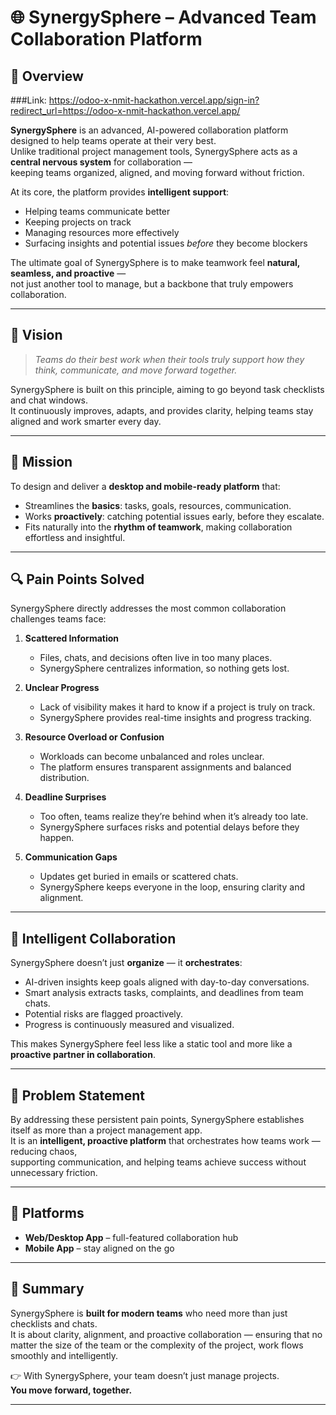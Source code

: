 # 🌐 SynergySphere – Advanced Team Collaboration Platform

## 📖 Overview

###Link: https://odoo-x-nmit-hackathon.vercel.app/sign-in?redirect_url=https://odoo-x-nmit-hackathon.vercel.app/

**SynergySphere** is an advanced, AI-powered collaboration platform designed to help teams operate at their very best.  
Unlike traditional project management tools, SynergySphere acts as a **central nervous system** for collaboration —  
keeping teams organized, aligned, and moving forward without friction.

At its core, the platform provides **intelligent support**:  
- Helping teams communicate better  
- Keeping projects on track  
- Managing resources more effectively  
- Surfacing insights and potential issues *before* they become blockers  

The ultimate goal of SynergySphere is to make teamwork feel **natural, seamless, and proactive** —  
not just another tool to manage, but a backbone that truly empowers collaboration.

---

## 🎯 Vision

> *Teams do their best work when their tools truly support how they think, communicate, and move forward together.*

SynergySphere is built on this principle, aiming to go beyond task checklists and chat windows.  
It continuously improves, adapts, and provides clarity, helping teams stay aligned and work smarter every day.

---

## 🚀 Mission

To design and deliver a **desktop and mobile-ready platform** that:  
- Streamlines the **basics**: tasks, goals, resources, communication.  
- Works **proactively**: catching potential issues early, before they escalate.  
- Fits naturally into the **rhythm of teamwork**, making collaboration effortless and insightful.  

---

## 🔍 Pain Points Solved

SynergySphere directly addresses the most common collaboration challenges teams face:

1. **Scattered Information**  
   - Files, chats, and decisions often live in too many places.  
   - SynergySphere centralizes information, so nothing gets lost.  

2. **Unclear Progress**  
   - Lack of visibility makes it hard to know if a project is truly on track.  
   - SynergySphere provides real-time insights and progress tracking.  

3. **Resource Overload or Confusion**  
   - Workloads can become unbalanced and roles unclear.  
   - The platform ensures transparent assignments and balanced distribution.  

4. **Deadline Surprises**  
   - Too often, teams realize they’re behind when it’s already too late.  
   - SynergySphere surfaces risks and potential delays before they happen.  

5. **Communication Gaps**  
   - Updates get buried in emails or scattered chats.  
   - SynergySphere keeps everyone in the loop, ensuring clarity and alignment.  

---

## 🤖 Intelligent Collaboration

SynergySphere doesn’t just **organize** — it **orchestrates**:  
- AI-driven insights keep goals aligned with day-to-day conversations.  
- Smart analysis extracts tasks, complaints, and deadlines from team chats.  
- Potential risks are flagged proactively.  
- Progress is continuously measured and visualized.  

This makes SynergySphere feel less like a static tool and more like a **proactive partner in collaboration**.

---

## 🌟 Problem Statement

By addressing these persistent pain points, SynergySphere establishes itself as more than a project management app.  
It is an **intelligent, proactive platform** that orchestrates how teams work — reducing chaos,  
supporting communication, and helping teams achieve success without unnecessary friction.  

---

## 📱 Platforms

- **Web/Desktop App** – full-featured collaboration hub  
- **Mobile App** – stay aligned on the go  

---

## 📌 Summary

SynergySphere is **built for modern teams** who need more than just checklists and chats.  
It is about clarity, alignment, and proactive collaboration — ensuring that no matter the size of the team or the complexity of the project, work flows smoothly and intelligently.  

👉 With SynergySphere, your team doesn’t just manage projects.  
**You move forward, together.**

---
